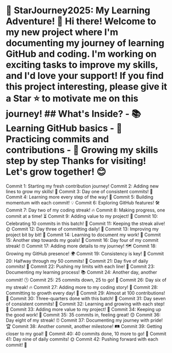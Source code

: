 # 🌟 StarJourney2025: My Learning Adventure! 🌟 Hi there! Welcome to my new project where I'm documenting my journey of learning GitHub and coding. I'm working on exciting tasks to improve my skills, and I'd love your support! If you find this project interesting, please give it a **Star** ⭐ to motivate me on this journey! ## What's Inside? - 📚 Learning GitHub basics - 🚀 Practicing commits and contributions - 🌱 Growing my skills step by step Thanks for visiting! Let's grow together! 😊
Commit 1: Starting my fresh contribution journey! 
Commit 2: Adding new lines to grow my skills! 🌟
Commit 3: Day one of consistent commits! 🚀
Commit 4: Learning more every step of the way! 📖
Commit 5: Building momentum with each commit! 💡
Commit 6: Exploring GitHub features! 🛠️
Commit 7: Day two of my coding streak! 🔥
Commit 8: Making progress, one commit at a time! ⏳
Commit 9: Adding value to my project! 💎
Commit 10: Celebrating 10 commits in this batch! 🎉
Commit 11: Keeping the streak alive! 🌞
Commit 12: Day three of committing daily! 📅
Commit 13: Improving my project bit by bit! 🧩
Commit 14: Learning to document my work! 📝
Commit 15: Another step towards my goals! 🏁
Commit 16: Day four of my commit streak! ⏰
Commit 17: Adding more details to my journey! 🗺️
Commit 18: Growing my GitHub presence! 🌍
Commit 19: Consistency is key! 🔑
Commit 20: Halfway through my 50 commits! 🥳
Commit 21: Day five of daily commits! 🌟
Commit 22: Pushing my limits with each line! 💪
Commit 23: Documenting my learning process! 📚
Commit 24: Another day, another commit! 🕒
Commit 25: 25 commits down, 25 to go! 🚀
Commit 26: Day six of my streak! 🔥
Commit 27: Adding more to my coding story! 📖 
Commit 28: Committing to growth every day! 🌱
Commit 29: Almost at 100 contributions! 🎯 
Commit 30: Three-quarters done with this batch! 🎈
Commit 31: Day seven of consistent commits! 📅
Commit 32: Learning and growing with each step! 🌟
Commit 33: Adding more value to my project! 💎
Commit 34: Keeping up the good work! 💼
Commit 35: 35 commits in, feeling great! 😊
Commit 36: Day eight of my streak! ⏰
Commit 37: Documenting my journey with pride! 🏆
Commit 38: Another commit, another milestone! 🛤️
Commit 39: Getting closer to my goal! 🎯 
Commit 40: 40 commits done, 10 more to go! 🚀
Commit 41: Day nine of daily commits! 🌞 
Commit 42: Pushing forward with each commit! 💪

